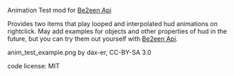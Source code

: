Animation Test mod for [Be2een Api](https://content.minetest.net/packages/_gianpy_/api_be2een/)

Provides two items that play looped and interpolated hud animations on rightclick. May add examples for objects and other properties of hud in the future, but you can try them out yourself with [Be2een Api](https://content.minetest.net/packages/_gianpy_/api_be2een/).

anim_test_example.png by dax-er, CC-BY-SA 3.0

code license: MIT
